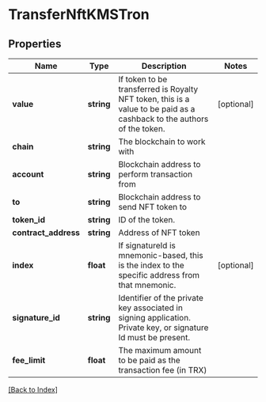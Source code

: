 # TransferNftKMSTron

## Properties

Name | Type | Description | Notes
------------ | ------------- | ------------- | -------------
**value** | **string** | If token to be transferred is Royalty NFT token, this is a value to be paid as a cashback to the authors of the token. | [optional]
**chain** | **string** | The blockchain to work with |
**account** | **string** | Blockchain address to perform transaction from |
**to** | **string** | Blockchain address to send NFT token to |
**token_id** | **string** | ID of the token. |
**contract_address** | **string** | Address of NFT token |
**index** | **float** | If signatureId is mnemonic-based, this is the index to the specific address from that mnemonic. | [optional]
**signature_id** | **string** | Identifier of the private key associated in signing application. Private key, or signature Id must be present. |
**fee_limit** | **float** | The maximum amount to be paid as the transaction fee (in TRX) |

[[Back to Index]](../index.md)
